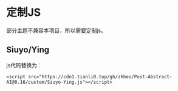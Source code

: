 # 定制JS

部分主题不兼容本项目，所以需要定制js。

## Siuyo/Ying

js代码替换为：

`<script src="https://cdn1.tianli0.top/gh/zhheo/Post-Abstract-AI@0.16/custom/Siuyo-Ying.js"></script>`
